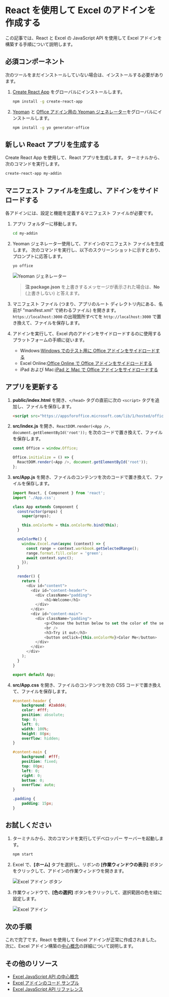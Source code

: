 # <a name="build-an-excel-add-in-using-react"></a>React を使用して Excel のアドインを作成する

この記事では、React と Excel の JavaScript API を使用して Excel アドインを構築する手順について説明します。

## <a name="prerequisites"></a>必須コンポーネント

次のツールをまだインストールしていない場合は、インストールする必要があります。

1. [Create React App](https://github.com/facebookincubator/create-react-app) をグローバルにインストールします。

    ```bash
    npm install -g create-react-app
    ```

2. [Yeoman](https://github.com/yeoman/yo) と [Office アドイン用の Yeoman ジェネレーター](https://github.com/OfficeDev/generator-office)をグローバルにインストールします。

    ```bash
    npm install -g yo generator-office
    ```

## <a name="generate-a-new-react-app"></a>新しい React アプリを生成する

Create React App を使用して、React アプリを生成します。 ターミナルから、次のコマンドを実行します。

```bash
create-react-app my-addin
```

## <a name="generate-the-manifest-file-and-sideload-the-add-in"></a>マニフェスト ファイルを生成し、アドインをサイドロードする

各アドインには、設定と機能を定義するマニフェスト ファイルが必要です。

1. アプリ フォルダーに移動します。

    ```bash
    cd my-addin
    ```

2. Yeoman ジェネレーター使用して、アドインのマニフェスト ファイルを生成します。 次のコマンドを実行し、以下のスクリーンショットに示すとおり、プロンプトに応答します。

    ```bash
    yo office
    ```
    ![Yeoman ジェネレーター](../images/yo-office.png)
    >**注**:**package.json** を上書きするメッセージが表示された場合は、**No** (上書きしない) と答えます。

3. マニフェスト ファイル (つまり、アプリのルート ディレクトリ内にある、名前が "manifest.xml" で終わるファイル) を開きます。 `https://localhost:3000` の出現箇所すべてを `http://localhost:3000` で置き換えて、ファイルを保存します。

4. アドインを実行して、Excel 内のアドインをサイドロードするのに使用するプラットフォームの手順に従います。

    - Windows:[Windows でのテスト用に Office アドインをサイドロードする](../testing/create-a-network-shared-folder-catalog-for-task-pane-and-content-add-ins.md)
    - Excel Online:[Office Online で Office アドインをサイドロードする](../testing/sideload-office-add-ins-for-testing.md#sideload-an-office-add-in-on-office-online)
    - iPad および Mac:[iPad と Mac で Office アドインをサイドロードする](../testing/sideload-an-office-add-in-on-ipad-and-mac.md)

## <a name="update-the-app"></a>アプリを更新する

1. **public/index.html** を開き、`</head>` タグの直前に次の `<script>` タグを追加し、ファイルを保存します。

    ```html
    <script src="https://appsforoffice.microsoft.com/lib/1/hosted/office.js"></script>
    ```

2. **src/index.js** を開き、`ReactDOM.render(<App />, document.getElementById('root'));` を次のコードで置き換えて、ファイルを保存します。 

    ```typescript
    const Office = window.Office;
    
    Office.initialize = () => {
      ReactDOM.render(<App />, document.getElementById('root'));
    };
    ```

3. **src/App.js** を開き、ファイルのコンテンツを次のコードで置き換えて、ファイルを保存します。 

    ```js
    import React, { Component } from 'react';
    import './App.css';

    class App extends Component {
      constructor(props) {
        super(props);

        this.onColorMe = this.onColorMe.bind(this);
      }

      onColorMe() {
        window.Excel.run(async (context) => {
          const range = context.workbook.getSelectedRange();
          range.format.fill.color = 'green';
          await context.sync();
        });
      }

      render() {
        return (
          <div id="content">
            <div id="content-header">
              <div className="padding">
                  <h1>Welcome</h1>
              </div>
            </div>
            <div id="content-main">
              <div className="padding">
                  <p>Choose the button below to set the color of the selected range to green.</p>
                  <br />
                  <h3>Try it out</h3>
                  <button onClick={this.onColorMe}>Color Me</button>
              </div>
            </div>
          </div>
        );
      }
    }

    export default App;
    ```

4. **src/App.css** を開き、ファイルのコンテンツを次の CSS コードで置き換えて、ファイルを保存します。 

    ```css
    #content-header {
        background: #2a8dd4;
        color: #fff;
        position: absolute;
        top: 0;
        left: 0;
        width: 100%;
        height: 80px; 
        overflow: hidden;
    }

    #content-main {
        background: #fff;
        position: fixed;
        top: 80px;
        left: 0;
        right: 0;
        bottom: 0;
        overflow: auto; 
    }

    .padding {
        padding: 15px;
    }
    ```

## <a name="try-it-out"></a>お試しください

1. ターミナルから、次のコマンドを実行してデベロッパー サーバーを起動します。

    ```bash
    npm start
    ```

2. Excel で、**[ホーム]** タブを選択し、リボンの **[作業ウィンドウの表示]** ボタンをクリックして、アドインの作業ウィンドウを開きます。

    ![Excel アドイン ボタン](../images/excel_quickstart_addin_2a.png)

3. 作業ウィンドウで、**[色の選択]** ボタンをクリックして、選択範囲の色を緑に設定します。

    ![Excel アドイン](../images/excel_quickstart_addin_2b.png)

## <a name="next-steps"></a>次の手順

これで完了です。React を使用して Excel アドインが正常に作成されました。 次に、Excel アドイン構築の[中心概念](excel-add-ins-core-concepts.md)の詳細について説明します。

## <a name="additional-resources"></a>その他のリソース

* [Excel JavaScript API の中心概念](excel-add-ins-core-concepts.md)
* [Excel アドインのコード サンプル](http://dev.office.com/code-samples#?filters=excel,office%20add-ins)
* [Excel JavaScript API リファレンス](../../reference/excel/excel-add-ins-reference-overview.md)
